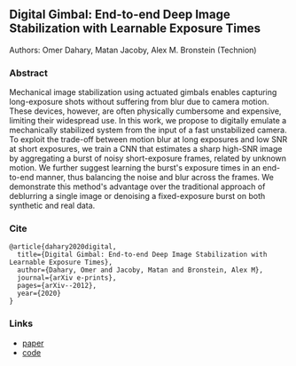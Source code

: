 ## Digital Gimbal: End-to-end Deep Image Stabilization with Learnable Exposure Times

Authors: Omer Dahary, Matan Jacoby, Alex M. Bronstein (Technion)

### Abstract

Mechanical image stabilization using actuated gimbals enables capturing long-exposure shots without suffering from blur due to camera motion. These devices, however, are often physically cumbersome and expensive, limiting their widespread use. In this work, we propose to digitally emulate a mechanically stabilized system from the input of a fast unstabilized camera. To exploit the trade-off between motion blur at long exposures and low SNR at short exposures, we train a CNN that estimates a sharp high-SNR image by aggregating a burst of noisy short-exposure frames, related by unknown motion. We further suggest learning the burst's exposure times in an end-to-end manner, thus balancing the noise and blur across the frames. We demonstrate this method's advantage over the traditional approach of deblurring a single image or denoising a fixed-exposure burst on both synthetic and real data.


### Cite

```
@article{dahary2020digital,
  title={Digital Gimbal: End-to-end Deep Image Stabilization with Learnable Exposure Times},
  author={Dahary, Omer and Jacoby, Matan and Bronstein, Alex M},
  journal={arXiv e-prints},
  pages={arXiv--2012},
  year={2020}
}
```

### Links

- [paper](https://arxiv.org/abs/2012.04515)
- [code](https://github.com/omer11a/digital-gimbal)
